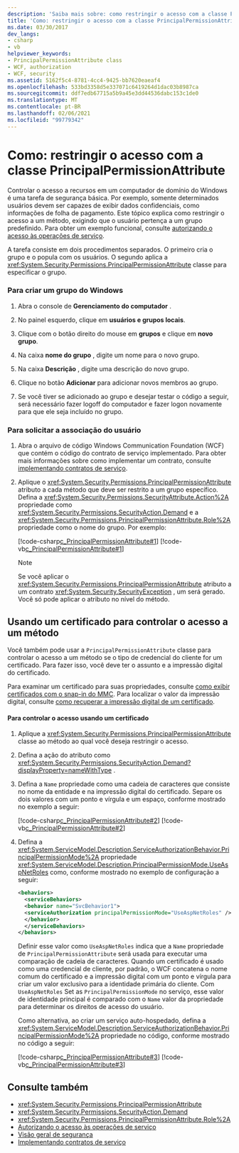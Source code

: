 ```yaml
---
description: 'Saiba mais sobre: como restringir o acesso com a classe PrincipalPermissionattribute'
title: 'Como: restringir o acesso com a classe PrincipalPermissionAttribute'
ms.date: 03/30/2017
dev_langs:
- csharp
- vb
helpviewer_keywords:
- PrincipalPermissionAttribute class
- WCF, authorization
- WCF, security
ms.assetid: 5162f5c4-8781-4cc4-9425-bb7620eaeaf4
ms.openlocfilehash: 533bd3358d5e337071c6419264d1dac03b8987ca
ms.sourcegitcommit: ddf7edb67715a5b9a45e3dd44536dabc153c1de0
ms.translationtype: MT
ms.contentlocale: pt-BR
ms.lasthandoff: 02/06/2021
ms.locfileid: "99779342"
---
```

# <a name="how-to-restrict-access-with-the-principalpermissionattribute-class"></a>Como: restringir o acesso com a classe PrincipalPermissionAttribute

Controlar o acesso a recursos em um computador de domínio do Windows é uma tarefa de segurança básica. Por exemplo, somente determinados usuários devem ser capazes de exibir dados confidenciais, como informações de folha de pagamento. Este tópico explica como restringir o acesso a um método, exigindo que o usuário pertença a um grupo predefinido. Para obter um exemplo funcional, consulte [autorizando o acesso às operações de serviço](./samples/authorizing-access-to-service-operations.md).  
  
 A tarefa consiste em dois procedimentos separados. O primeiro cria o grupo e o popula com os usuários. O segundo aplica a <xref:System.Security.Permissions.PrincipalPermissionAttribute> classe para especificar o grupo.  
  
### <a name="to-create-a-windows-group"></a>Para criar um grupo do Windows  
  
1. Abra o console de **Gerenciamento do computador** .  
  
2. No painel esquerdo, clique em **usuários e grupos locais**.  
  
3. Clique com o botão direito do mouse em **grupos** e clique em **novo grupo**.  
  
4. Na caixa **nome do grupo** , digite um nome para o novo grupo.  
  
5. Na caixa **Descrição** , digite uma descrição do novo grupo.  
  
6. Clique no botão **Adicionar** para adicionar novos membros ao grupo.  
  
7. Se você tiver se adicionado ao grupo e desejar testar o código a seguir, será necessário fazer logoff do computador e fazer logon novamente para que ele seja incluído no grupo.  
  
### <a name="to-demand-user-membership"></a>Para solicitar a associação do usuário  
  
1. Abra o arquivo de código Windows Communication Foundation (WCF) que contém o código do contrato de serviço implementado. Para obter mais informações sobre como implementar um contrato, consulte [implementando contratos de serviço](implementing-service-contracts.md).  
  
2. Aplique o <xref:System.Security.Permissions.PrincipalPermissionAttribute> atributo a cada método que deve ser restrito a um grupo específico. Defina a <xref:System.Security.Permissions.SecurityAttribute.Action%2A> propriedade como <xref:System.Security.Permissions.SecurityAction.Demand> e a <xref:System.Security.Permissions.PrincipalPermissionAttribute.Role%2A> propriedade como o nome do grupo. Por exemplo:  
  
     [!code-csharp[c_PrincipalPermissionAttribute#1](../../../samples/snippets/csharp/VS_Snippets_CFX/c_principalpermissionattribute/cs/source.cs#1)]
     [!code-vb[c_PrincipalPermissionAttribute#1](../../../samples/snippets/visualbasic/VS_Snippets_CFX/c_principalpermissionattribute/vb/source.vb#1)]  
  
    > [!NOTE]
    > Se você aplicar o <xref:System.Security.Permissions.PrincipalPermissionAttribute> atributo a um contrato <xref:System.Security.SecurityException> , um será gerado. Você só pode aplicar o atributo no nível do método.  
  
## <a name="using-a-certificate-to-control-access-to-a-method"></a>Usando um certificado para controlar o acesso a um método  

 Você também pode usar a `PrincipalPermissionAttribute` classe para controlar o acesso a um método se o tipo de credencial do cliente for um certificado. Para fazer isso, você deve ter o assunto e a impressão digital do certificado.  
  
 Para examinar um certificado para suas propriedades, consulte [como exibir certificados com o snap-in do MMC](./feature-details/how-to-view-certificates-with-the-mmc-snap-in.md). Para localizar o valor da impressão digital, consulte [como recuperar a impressão digital de um certificado](./feature-details/how-to-retrieve-the-thumbprint-of-a-certificate.md).  
  
#### <a name="to-control-access-using-a-certificate"></a>Para controlar o acesso usando um certificado  
  
1. Aplique a <xref:System.Security.Permissions.PrincipalPermissionAttribute> classe ao método ao qual você deseja restringir o acesso.  
  
2. Defina a ação do atributo como <xref:System.Security.Permissions.SecurityAction.Demand?displayProperty=nameWithType> .  
  
3. Defina a `Name` propriedade como uma cadeia de caracteres que consiste no nome da entidade e na impressão digital do certificado. Separe os dois valores com um ponto e vírgula e um espaço, conforme mostrado no exemplo a seguir:  
  
     [!code-csharp[c_PrincipalPermissionAttribute#2](../../../samples/snippets/csharp/VS_Snippets_CFX/c_principalpermissionattribute/cs/source.cs#2)]
     [!code-vb[c_PrincipalPermissionAttribute#2](../../../samples/snippets/visualbasic/VS_Snippets_CFX/c_principalpermissionattribute/vb/source.vb#2)]  
  
4. Defina a <xref:System.ServiceModel.Description.ServiceAuthorizationBehavior.PrincipalPermissionMode%2A> propriedade <xref:System.ServiceModel.Description.PrincipalPermissionMode.UseAspNetRoles> como, conforme mostrado no exemplo de configuração a seguir:  
  
    ```xml  
    <behaviors>  
      <serviceBehaviors>  
      <behavior name="SvcBehavior1">  
      <serviceAuthorization principalPermissionMode="UseAspNetRoles" />  
      </behavior>  
      </serviceBehaviors>  
    </behaviors>  
    ```  
  
     Definir esse valor como `UseAspNetRoles` indica que a `Name` propriedade de `PrincipalPermissionAttribute` será usada para executar uma comparação de cadeia de caracteres. Quando um certificado é usado como uma credencial de cliente, por padrão, o WCF concatena o nome comum do certificado e a impressão digital com um ponto e vírgula para criar um valor exclusivo para a identidade primária do cliente. Com `UseAspNetRoles` Set as `PrincipalPermissionMode` no serviço, esse valor de identidade principal é comparado com o `Name` valor da propriedade para determinar os direitos de acesso do usuário.  
  
     Como alternativa, ao criar um serviço auto-hospedado, defina a <xref:System.ServiceModel.Description.ServiceAuthorizationBehavior.PrincipalPermissionMode%2A> propriedade no código, conforme mostrado no código a seguir:  
  
     [!code-csharp[c_PrincipalPermissionAttribute#3](../../../samples/snippets/csharp/VS_Snippets_CFX/c_principalpermissionattribute/cs/source.cs#3)]
     [!code-vb[c_PrincipalPermissionAttribute#3](../../../samples/snippets/visualbasic/VS_Snippets_CFX/c_principalpermissionattribute/vb/source.vb#3)]  
  
## <a name="see-also"></a>Consulte também

- <xref:System.Security.Permissions.PrincipalPermissionAttribute>
- <xref:System.Security.Permissions.SecurityAction.Demand>
- <xref:System.Security.Permissions.PrincipalPermissionAttribute.Role%2A>
- [Autorizando o acesso às operações de serviço](./samples/authorizing-access-to-service-operations.md)
- [Visão geral de segurança](./feature-details/security-overview.md)
- [Implementando contratos de serviço](implementing-service-contracts.md)
